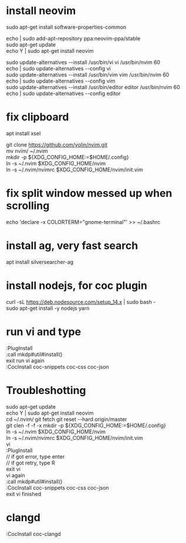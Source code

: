 install neovim
===============
sudo apt-get install software-properties-common

echo | sudo add-apt-repository ppa:neovim-ppa/stable  
sudo apt-get update  
echo Y | sudo apt-get install neovim  

sudo update-alternatives --install /usr/bin/vi vi /usr/bin/nvim 60  
echo | sudo update-alternatives --config vi  
sudo update-alternatives --install /usr/bin/vim vim /usr/bin/nvim 60  
echo | sudo update-alternatives --config vim  
sudo update-alternatives --install /usr/bin/editor editor /usr/bin/nvim 60  
echo | sudo update-alternatives --config editor  

fix clipboard
==============
apt install xsel  

git clone https://github.com/yolin/nvim.git  
mv nvim/ ~/.nvim  
mkdir -p ${XDG_CONFIG_HOME:=$HOME/.config}  
ln -s ~/.nvim $XDG_CONFIG_HOME/nvim  
ln -s ~/.nvim/nvimrc $XDG_CONFIG_HOME/nvim/init.vim  

fix split window messed up when scrolling
==========================================
echo 'declare -x COLORTERM="gnome-terminal"' >> ~/.bashrc

install ag, very fast search
============================
apt install silversearcher-ag  


install nodejs, for coc plugin
============================
curl -sL https://deb.nodesource.com/setup_14.x | sudo bash -  
sudo apt-get install -y nodejs yarn

run vi and type
===============
:PlugInstall  
:call mkdp#util#install()  
exit run vi again  
:CocInstall coc-snippets coc-css coc-json  



Troubleshotting
===============
sudo apt-get update  
echo Y | sudo apt-get install neovim  
cd ~/.nvim/
git fetch
git reset --hard origin/master  
git clen -f -f -x
mkdir -p ${XDG_CONFIG_HOME:=$HOME/.config}  
ln -s ~/.nvim $XDG_CONFIG_HOME/nvim  
ln -s ~/.nvim/nvimrc $XDG_CONFIG_HOME/nvim/init.vim  
vi  
:PlugInstall  
// if got error, type enter  
// if got retry, type R  
exit vi  
vi again  
:call mkdp#util#install()  
:CocInstall coc-snippets coc-css coc-json  
exit vi
finished  

clangd  
===============
:CocInstall coc-clangd  

